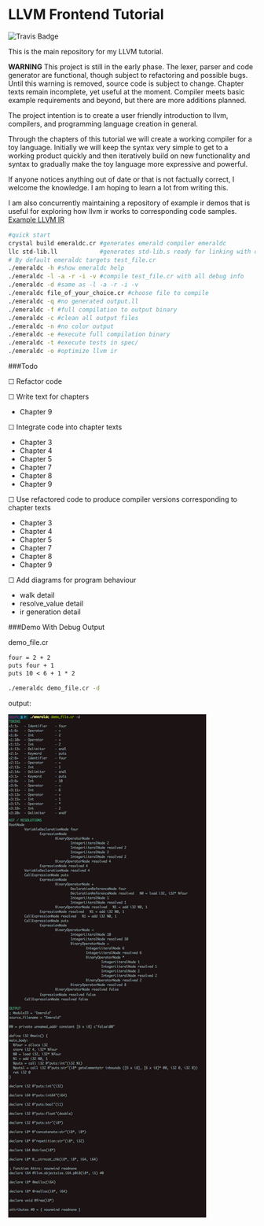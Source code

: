 # LLVM Frontend Tutorial

![Travis Badge](https://travis-ci.org/Virtual-Machine/llvm-tutorial-book.svg?branch=master)

This is the main repository for my LLVM tutorial.

**WARNING** This project is still in the early phase. The lexer, parser and code generator are functional, though subject to refactoring and possible bugs. Until this warning is removed, source code is subject to change. Chapter texts remain incomplete, yet useful at the moment. Compiler meets basic example requirements and beyond, but there are more additions planned.

The project intention is to create a user friendly introduction to llvm, compilers, and programming language creation in general.

Through the chapters of this tutorial we will create a working compiler for a toy language. Initially we will keep the syntax very simple to get to a working product quickly and then iteratively build on new functionality and syntax to gradually make the toy language more expressive and powerful.

If anyone notices anything out of date or that is not factually correct, I welcome the knowledge. I am hoping to learn a lot from writing this.

I am also concurrently maintaining a repository of example ir demos that is useful for exploring how llvm ir works to corresponding code samples. 
[Example LLVM IR](https://github.com/Virtual-Machine/ir-examples)

```bash
#quick start
crystal build emeraldc.cr #generates emerald compiler emeraldc
llc std-lib.ll            #generates std-lib.s ready for linking with output.s
# By default emeraldc targets test_file.cr
./emeraldc -h #show emeraldc help
./emeraldc -l -a -r -i -v #compile test_file.cr with all debug info
./emeraldc -d #same as -l -a -r -i -v
./emeraldc file_of_your_choice.cr #choose file to compile
./emeraldc -q #no generated output.ll
./emeraldc -f #full compilation to output binary
./emeraldc -c #clean all output files
./emeraldc -n #no color output
./emeraldc -e #execute full compilation binary
./emeraldc -t #execute tests in spec/
./emeraldc -o #optimize llvm ir
```

###Todo

☐ Refactor code

☐ Write text for chapters
 - Chapter 9

☐ Integrate code into chapter texts
 - Chapter 3
 - Chapter 4
 - Chapter 5
 - Chapter 7
 - Chapter 8
 - Chapter 9

☐ Use refactored code to produce compiler versions corresponding to chapter texts
  - Chapter 3
  - Chapter 4
  - Chapter 5
  - Chapter 7
  - Chapter 8
  - Chapter 9

☐ Add diagrams for program behaviour
 - walk detail
 - resolve_value detail
 - ir generation detail


###Demo With Debug Output

demo_file.cr
```crystal
four = 2 + 2
puts four + 1
puts 10 < 6 + 1 * 2
```

```bash
./emeraldc demo_file.cr -d
```

output:

![Output](https://raw.githubusercontent.com/Virtual-Machine/llvm-tutorial-book/master/diagrams/img/demo_output.png)

